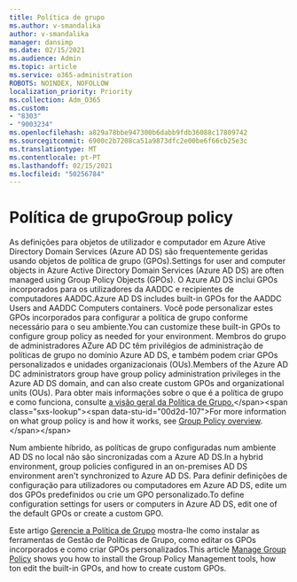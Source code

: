 ```yaml
---
title: Política de grupo
ms.author: v-smandalika
author: v-smandalika
manager: dansimp
ms.date: 02/15/2021
ms.audience: Admin
ms.topic: article
ms.service: o365-administration
ROBOTS: NOINDEX, NOFOLLOW
localization_priority: Priority
ms.collection: Adm_O365
ms.custom:
- "8303"
- "9003234"
ms.openlocfilehash: a829a78bbe947300b6dabb9fdb36088c17809742
ms.sourcegitcommit: 6900c2b7208ca51a9873dfc2e00be6f66cb25e3c
ms.translationtype: MT
ms.contentlocale: pt-PT
ms.lasthandoff: 02/15/2021
ms.locfileid: "50256784"
---
```

# <a name="group-policy"></a><span data-ttu-id="00d2d-102">Política de grupo</span><span class="sxs-lookup"><span data-stu-id="00d2d-102">Group policy</span></span>

<span data-ttu-id="00d2d-103">As definições para objetos de utilizador e computador em Azure Ative Directory Domain Services (Azure AD DS) são frequentemente geridas usando objetos de política de grupo (GPOs).</span><span class="sxs-lookup"><span data-stu-id="00d2d-103">Settings for user and computer objects in Azure Active Directory Domain Services (Azure AD DS) are often managed using Group Policy Objects (GPOs).</span></span> <span data-ttu-id="00d2d-104">O Azure AD DS inclui GPOs incorporados para os utilizadores da AADDC e recipientes de computadores AADDC.</span><span class="sxs-lookup"><span data-stu-id="00d2d-104">Azure AD DS includes built-in GPOs for the AADDC Users and AADDC Computers containers.</span></span> <span data-ttu-id="00d2d-105">Você pode personalizar estes GPOs incorporados para configurar a política de grupo conforme necessário para o seu ambiente.</span><span class="sxs-lookup"><span data-stu-id="00d2d-105">You can customize these built-in GPOs to configure group policy as needed for your environment.</span></span> <span data-ttu-id="00d2d-106">Membros do grupo de administradores AZure AD DC têm privilégios de administração de políticas de grupo no domínio Azure AD DS, e também podem criar GPOs personalizados e unidades organizacionais (OUs).</span><span class="sxs-lookup"><span data-stu-id="00d2d-106">Members of the Azure AD DC administrators group have group policy administration privileges in the Azure AD DS domain, and can also create custom GPOs and organizational units (OUs).</span></span> <span data-ttu-id="00d2d-107">Para obter mais informações sobre o que é a política de grupo e como funciona, consulte [a visão geral da Política de Grupo.](https://docs.microsoft.com/previous-versions/windows/it-pro/windows-server-2012-R2-and-2012/hh831791(v=ws.11))</span><span class="sxs-lookup"><span data-stu-id="00d2d-107">For more information on what group policy is and how it works, see [Group Policy overview](https://docs.microsoft.com/previous-versions/windows/it-pro/windows-server-2012-R2-and-2012/hh831791(v=ws.11)).</span></span>

<span data-ttu-id="00d2d-108">Num ambiente híbrido, as políticas de grupo configuradas num ambiente AD DS no local não são sincronizadas com a Azure AD DS.</span><span class="sxs-lookup"><span data-stu-id="00d2d-108">In a hybrid environment, group policies configured in an on-premises AD DS environment aren't synchronized to Azure AD DS.</span></span> <span data-ttu-id="00d2d-109">Para definir definições de configuração para utilizadores ou computadores em Azure AD DS, edite um dos GPOs predefinidos ou crie um GPO personalizado.</span><span class="sxs-lookup"><span data-stu-id="00d2d-109">To define configuration settings for users or computers in Azure AD DS, edit one of the default GPOs or create a custom GPO.</span></span>

<span data-ttu-id="00d2d-110">Este artigo [Gerencie a Política de Grupo](https://docs.microsoft.com/azure/active-directory-domain-services/manage-group-policy) mostra-lhe como instalar as ferramentas de Gestão de Políticas de Grupo, como editar os GPOs incorporados e como criar GPOs personalizados.</span><span class="sxs-lookup"><span data-stu-id="00d2d-110">This article [Manage Group Policy](https://docs.microsoft.com/azure/active-directory-domain-services/manage-group-policy) shows you how to install the Group Policy Management tools, how ton edit the built-in GPOs, and how to create custom GPOs.</span></span>



